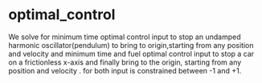 # optimal_control
We solve for minimum time optimal control input to stop an undamped harmonic oscillator(pendulum)
to bring to origin,starting from any position and velocity and  minimum time and fuel optimal control input to stop a car on a frictionless x-axis and
finally bring to the origin, starting from any position and velocity . for both input is constrained between -1 and +1.

